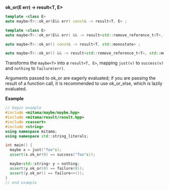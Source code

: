 **ok_or(E err) -> result<T, E>**

```cpp
template <class E>
auto maybe<T>::ok_or(E&& err) const& -> result<T, E> ;

template <class E>
auto maybe<T>::ok_or(E&& err) && -> result<std::remove_reference_t<T>, E> ;

auto maybe<T>::ok_or() const& -> result<T, std::monostate> ;

auto maybe<T>::ok_or() && -> result<std::remove_reference_t<T>, std::monostate> ;
```

Transforms the `maybe<T>` into a `result<T, E>`, mapping `just(v)` to `success(v)` and `nothing` to `failure(err)`.

Arguments passed to ok_or are eagerly evaluated; if you are passing the result of a function call, it is recommended to use ok_or_else, which is lazily evaluated.

**Example**

```cpp
// begin example
#include <mitama/maybe/maybe.hpp>
#include <mitama/result/result.hpp>
#include <cassert>
#include <string>
using namespace mitama;
using namespace std::string_literals;

int main() {
  maybe x = just("foo"s);
  assert(x.ok_or(0) == success("foo"s));

  maybe<std::string> y = nothing;
  assert(y.ok_or(0) == failure(0));
  assert(y.ok_or() == failure<>());
}
// end example
```

